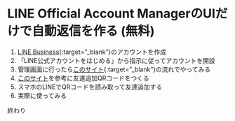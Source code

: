 # LINE Official Account ManagerのUIだけで自動返信を作る (無料)
1. [LINE Business](https://www.lycbiz.com/jp/signup/){:target=”_blank”}のアカウントを作成
2. 「LINE公式アカウントをはじめる」から指示に従ってアカウントを開設
3. 管理画面に行ったら[このサイト](https://www.lycbiz.com/jp/manual/OfficialAccountManager/Auto-response-messages/){:target=”_blank”}の流れでやってみる
4. [このサイト](https://www.lycbiz.com/jp/manual/OfficialAccountManager/gain-friends/)を参考に友達追加QRコードをつくる
5. スマホのLINEでQRコードを読み取って友達追加する
6. 実際に使ってみる

終わり